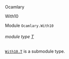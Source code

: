 Ocamlary

With10

Module `Ocamlary.With10`

<a id="module-type-T"></a>

###### module type [T](Ocamlary.With10.module-type-T.md)

[`With10.T`](Ocamlary.With10.module-type-T.md) is a submodule type.
